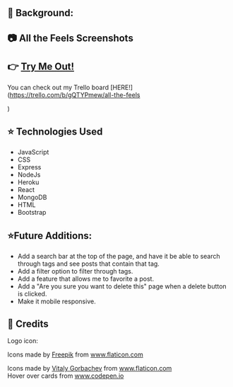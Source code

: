 ## :notebook: Background:


## :camera: All the Feels Screenshots




## :point_right: [Try Me Out!](https://allthefeelsapp.herokuapp.com/)
You can check out my Trello board [HERE!](https://trello.com/b/gQTYPmew/all-the-feels

)

## :star: Technologies Used
- JavaScript
- CSS
- Express
- NodeJs
- Heroku
- React
- MongoDB
- HTML
- Bootstrap
  
## :star:Future Additions:
- Add a search bar at the top of the page, and have it be able to search through tags and see posts that contain that tag.
- Add a filter option to filter through tags.
- Add a feature that allows me to favorite a post.
- Add a "Are you sure you want to delete this" page when a delete button is clicked.
- Make it mobile responsive.


## :green_heart: Credits

Logo icon: <div>Icons made by <a href="https://www.freepik.com" title="Freepik">Freepik</a> from <a href="https://www.flaticon.com/" title="Flaticon">www.flaticon.com</a></div>

<div>Icons made by <a href="https://www.flaticon.com/authors/vitaly-gorbachev" title="Vitaly Gorbachev">Vitaly Gorbachev</a> from <a href="https://www.flaticon.com/" title="Flaticon">www.flaticon.com</a></div>

<div>Hover over cards <a href="https://www.codepen.io/sashatran/pen/aJvaEG?editors=1100"></a> from <a href="https://www.codepen.io/" title="Codepen">www.codepen.io</a></div>




